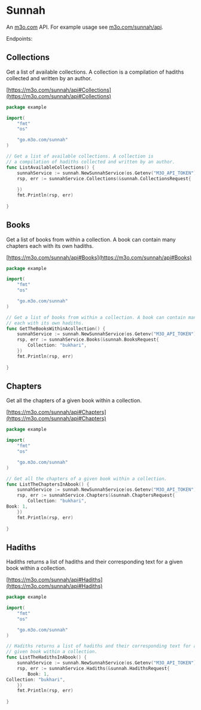 # Sunnah

An [m3o.com](https://m3o.com) API. For example usage see [m3o.com/sunnah/api](https://m3o.com/sunnah/api).

Endpoints:

## Collections

Get a list of available collections. A collection is
a compilation of hadiths collected and written by an author.


[https://m3o.com/sunnah/api#Collections](https://m3o.com/sunnah/api#Collections)

```go
package example

import(
	"fmt"
	"os"

	"go.m3o.com/sunnah"
)

// Get a list of available collections. A collection is
// a compilation of hadiths collected and written by an author.
func ListAvailableCollections() {
	sunnahService := sunnah.NewSunnahService(os.Getenv("M3O_API_TOKEN"))
	rsp, err := sunnahService.Collections(&sunnah.CollectionsRequest{
		
	})
	fmt.Println(rsp, err)
	
}
```
## Books

Get a list of books from within a collection. A book can contain many chapters
each with its own hadiths.


[https://m3o.com/sunnah/api#Books](https://m3o.com/sunnah/api#Books)

```go
package example

import(
	"fmt"
	"os"

	"go.m3o.com/sunnah"
)

// Get a list of books from within a collection. A book can contain many chapters
// each with its own hadiths.
func GetTheBooksWithinAcollection() {
	sunnahService := sunnah.NewSunnahService(os.Getenv("M3O_API_TOKEN"))
	rsp, err := sunnahService.Books(&sunnah.BooksRequest{
		Collection: "bukhari",
	})
	fmt.Println(rsp, err)
	
}
```
## Chapters

Get all the chapters of a given book within a collection.


[https://m3o.com/sunnah/api#Chapters](https://m3o.com/sunnah/api#Chapters)

```go
package example

import(
	"fmt"
	"os"

	"go.m3o.com/sunnah"
)

// Get all the chapters of a given book within a collection.
func ListTheChaptersInAbook() {
	sunnahService := sunnah.NewSunnahService(os.Getenv("M3O_API_TOKEN"))
	rsp, err := sunnahService.Chapters(&sunnah.ChaptersRequest{
		Collection: "bukhari",
Book: 1,
	})
	fmt.Println(rsp, err)
	
}
```
## Hadiths

Hadiths returns a list of hadiths and their corresponding text for a
given book within a collection.


[https://m3o.com/sunnah/api#Hadiths](https://m3o.com/sunnah/api#Hadiths)

```go
package example

import(
	"fmt"
	"os"

	"go.m3o.com/sunnah"
)

// Hadiths returns a list of hadiths and their corresponding text for a
// given book within a collection.
func ListTheHadithsInAbook() {
	sunnahService := sunnah.NewSunnahService(os.Getenv("M3O_API_TOKEN"))
	rsp, err := sunnahService.Hadiths(&sunnah.HadithsRequest{
		Book: 1,
Collection: "bukhari",
	})
	fmt.Println(rsp, err)
	
}
```
